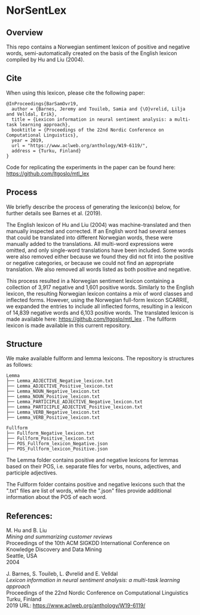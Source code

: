 # NorSentLex

## Overview

This repo contains a Norwegian sentiment lexicon of positive and negative words, semi-automatically created on the basis of the English lexicon compiled by Hu and Liu (2004). 

## Cite

When using this lexicon, please cite the following paper:

```
@InProceedings{BarSamOvr19,
  author = {Barnes, Jeremy and Touileb, Samia and {\O}vrelid, Lilja and Velldal, Erik},
  title = {Lexicon information in neural sentiment analysis: a multi-task learning approach},
  booktitle = {Proceedings of the 22nd Nordic Conference on Computational Linguistics},
  year = 2019,
  url = "https://www.aclweb.org/anthology/W19-6119/", 
  address = {Turku, Finland}
}
```
Code for replicating the experiments in the paper can be found here: https://github.com/ltgoslo/mtl_lex 

## Process 
We briefly describe the process of generating the lexicon(s) below, for further details see Barnes et al. (2019). 

The English lexicon of Hu and Liu (2004) was machine-translated and then manually inspected and corrected. If an English word had several senses that could be translated into different Norwegian words, these were manually added to the translations. All multi-word expressions were omitted, and only single-word translations have been included. Some words were also removed either because we found they did not fit into the positive or negative categories, or because we could not find an appropriate translation. We also removed all words listed as both positive and negative.

This process resulted in a Norwegian sentiment lexicon containing a collection of 3,917 negative and 1,601 positive words. Similarly to the English lexicon, the resulting Norwegian lexicon contains a mix of word classes and inflected forms. However, using the Norwegian full-form lexicon SCARRIE, we expanded the entries to include all inflected forms, resulting in a lexicon of 14,839 negative words and 6,103 positive words. The translated lexicon is made available here: https://github.com/ltgoslo/mtl_lex  . The fullform lexicon is made available in this current repository.


## Structure

We make available fullform and lemma lexicons. The repository is structures as follows:

```
Lemma
├── Lemma_ADJECTIVE_Negative_lexicon.txt
├── Lemma_ADJECTIVE_Positive_lexicon.txt
├── Lemma_NOUN_Negative_lexicon.txt
├── Lemma_NOUN_Positive_lexicon.txt
├── Lemma_PARTICIPLE_ADJECTIVE_Negative_lexicon.txt
├── Lemma_PARTICIPLE_ADJECTIVE_Positive_lexicon.txt
├── Lemma_VERB_Negative_lexicon.txt
├── Lemma_VERB_Positive_lexicon.txt

Fullform
├── Fullform_Negative_lexicon.txt
├── Fullform_Positive_lexicon.txt
├── POS_Fullform_lexicon_Negative.json
├── POS_Fullform_lexicon_Positive.json

```

The Lemma folder contains positive and negative lexicons for lemmas based on their POS, i.e. separate files for verbs, nouns, adjectives, and participle adjectives.

The Fullform folder contains positive and negative lexicons such that the ".txt" files are list of words, while the ".json" files provide additional information about the POS of each word. 

## References: 

M. Hu and B. Liu  
_Mining and summarizing customer reviews_  
Proceedings of the 10th ACM SIGKDD International Conference on Knowledge Discovery and Data Mining  
Seattle, USA  
2004 

J. Barnes, S. Touileb, L. Øvrelid and E. Velldal  
_Lexicon information in neural sentiment analysis: a multi-task learning approach_  
Proceedings of the 22nd Nordic Conference on Computational Linguistics  
Turku, Finland  
2019
URL: https://www.aclweb.org/anthology/W19-6119/
